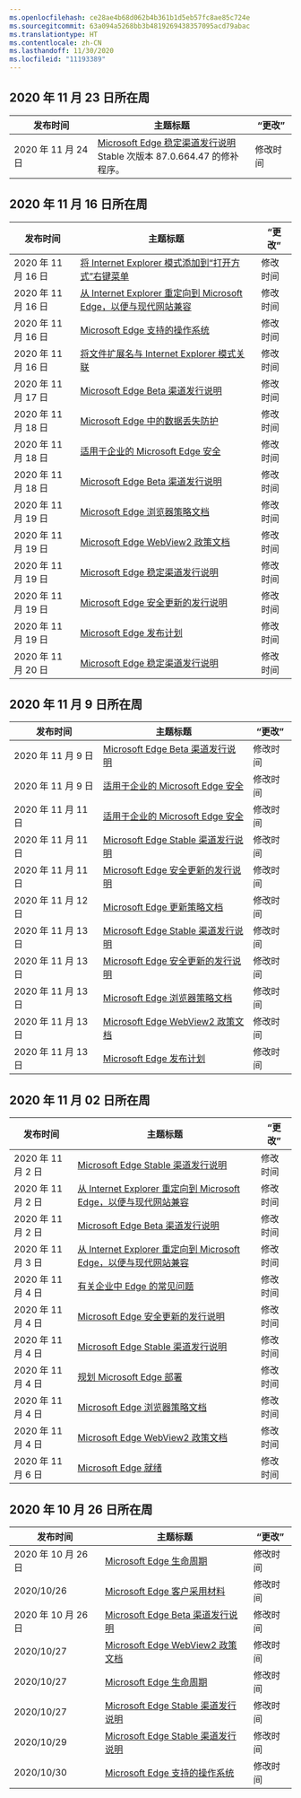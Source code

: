 ```yaml
---
ms.openlocfilehash: ce28ae4b68d062b4b361b1d5eb57fc8ae85c724e
ms.sourcegitcommit: 63a094a5268bb3b4819269438357095acd79abac
ms.translationtype: HT
ms.contentlocale: zh-CN
ms.lasthandoff: 11/30/2020
ms.locfileid: "11193389"
---
```

<!-- This file is generated automatically each week. Changes made to this file will be overwritten.-->

## 2020 年 11 月 23 日所在周

| 发布时间 |主题标题 | “更改” |
|------|------------|--------|
| 2020 年 11 月 24 日 | [Microsoft Edge 稳定渠道发行说明](/DeployEdge/microsoft-edge-relnote-stable-channel)<br>Stable 次版本 87.0.664.47 的修补程序。 | 修改时间 |


## 2020 年 11 月 16 日所在周


| 发布时间 |主题标题 | “更改” |
|------|------------|--------|
| 2020 年 11 月 16 日 | [将 Internet Explorer 模式添加到“打开方式”右键菜单](/DeployEdge/edge-ie-mode-add-guidance-filetype-associations) | 修改时间 |
| 2020 年 11 月 16 日 | [从 Internet Explorer 重定向到 Microsoft Edge，以便与现代网站兼容](/DeployEdge/edge-learnmore-neededge) | 修改时间 |
| 2020 年 11 月 16 日 | [Microsoft Edge 支持的操作系统](/DeployEdge/microsoft-edge-supported-operating-systems) | 修改时间 |
| 2020 年 11 月 16 日 | [将文件扩展名与 Internet Explorer 模式关联](/DeployEdge/edge-ie-mode-add-guidance-filetype-associations) | 修改时间 |
| 2020 年 11 月 17 日 | [Microsoft Edge Beta 渠道发行说明](/DeployEdge/microsoft-edge-relnote-beta-channel) | 修改时间 |
| 2020 年 11 月 18 日 | [Microsoft Edge 中的数据丢失防护](/DeployEdge/microsoft-edge-security-dlp) | 修改时间 |
| 2020 年 11 月 18 日 | [适用于企业的 Microsoft Edge 安全](/DeployEdge/ms-edge-security-for-business) | 修改时间 |
| 2020 年 11 月 18 日 | [Microsoft Edge Beta 渠道发行说明](/DeployEdge/microsoft-edge-relnote-beta-channel) | 修改时间 |
| 2020 年 11 月 19 日 | [Microsoft Edge 浏览器策略文档](/DeployEdge/microsoft-edge-policies) | 修改时间 |
| 2020 年 11 月 19 日 | [Microsoft Edge WebView2 政策文档](/DeployEdge/microsoft-edge-webview-policies) | 修改时间 |
| 2020 年 11 月 19 日 | [Microsoft Edge 稳定渠道发行说明](/DeployEdge/microsoft-edge-relnote-stable-channel) | 修改时间 |
| 2020 年 11 月 19 日 | [Microsoft Edge 安全更新的发行说明](/DeployEdge/microsoft-edge-relnotes-security) | 修改时间 |
| 2020 年 11 月 19 日 | [Microsoft Edge 发布计划](/DeployEdge/microsoft-edge-release-schedule) | 修改时间 |
| 2020 年 11 月 20 日 | [Microsoft Edge 稳定渠道发行说明](/DeployEdge/microsoft-edge-relnote-stable-channel) | 修改时间 |


## 2020 年 11 月 9 日所在周


| 发布时间 |主题标题 | “更改” |
|------|------------|--------|
| 2020 年 11 月 9 日 | [Microsoft Edge Beta 渠道发行说明](/DeployEdge/microsoft-edge-relnote-beta-channel) | 修改时间 |
| 2020 年 11 月 9 日 | [适用于企业的 Microsoft Edge 安全](/DeployEdge/ms-edge-security-for-business) | 修改时间 |
| 2020 年 11 月 11 日 | [适用于企业的 Microsoft Edge 安全](/DeployEdge/ms-edge-security-for-business) | 修改时间 |
| 2020 年 11 月 11 日 | [Microsoft Edge Stable 渠道发行说明](/DeployEdge/microsoft-edge-relnote-stable-channel) | 修改时间 |
| 2020 年 11 月 11 日 | [Microsoft Edge 安全更新的发行说明](/DeployEdge/microsoft-edge-relnotes-security) | 修改时间 |
| 2020 年 11 月 12 日 | [Microsoft Edge 更新策略文档](/DeployEdge/microsoft-edge-update-policies) | 修改时间 |
| 2020 年 11 月 13 日 | [Microsoft Edge Stable 渠道发行说明](/DeployEdge/microsoft-edge-relnote-stable-channel) | 修改时间 |
| 2020 年 11 月 13 日 | [Microsoft Edge 安全更新的发行说明](/DeployEdge/microsoft-edge-relnotes-security) | 修改时间 |
| 2020 年 11 月 13 日 | [Microsoft Edge 浏览器策略文档](/DeployEdge/microsoft-edge-policies) | 修改时间 |
| 2020 年 11 月 13 日 | [Microsoft Edge WebView2 政策文档](/DeployEdge/microsoft-edge-webview-policies) | 修改时间 |
| 2020 年 11 月 13 日 | [Microsoft Edge 发布计划](/DeployEdge/microsoft-edge-release-schedule) | 修改时间 |


## 2020 年 11 月 02 日所在周


| 发布时间 |主题标题 | “更改” |
|------|------------|--------|
| 2020 年 11 月 2 日 | [Microsoft Edge Stable 渠道发行说明](/DeployEdge/microsoft-edge-relnote-stable-channel) | 修改时间 |
| 2020 年 11 月 2 日 | [从 Internet Explorer 重定向到 Microsoft Edge，以便与现代网站兼容](/DeployEdge/edge-learnmore-neededge) | 修改时间 |
| 2020 年 11 月 2 日 | [Microsoft Edge Beta 渠道发行说明](/DeployEdge/microsoft-edge-relnote-beta-channel) | 修改时间 |
| 2020 年 11 月 3 日 | [从 Internet Explorer 重定向到 Microsoft Edge，以便与现代网站兼容](/DeployEdge/edge-learnmore-neededge) | 修改时间 |
| 2020 年 11 月 4 日 | [有关企业中 Edge 的常见问题](/DeployEdge/faqs-edge-in-the-enterprise) | 修改时间 |
| 2020 年 11 月 4 日 | [Microsoft Edge 安全更新的发行说明](/DeployEdge/microsoft-edge-relnotes-security) | 修改时间 |
| 2020 年 11 月 4 日 | [Microsoft Edge Stable 渠道发行说明](/DeployEdge/microsoft-edge-relnote-stable-channel) | 修改时间 |
| 2020 年 11 月 4 日 | [规划 Microsoft Edge 部署](/DeployEdge/deploy-edge-plan-deployment) | 修改时间 |
| 2020 年 11 月 4 日 | [Microsoft Edge 浏览器策略文档](/DeployEdge/microsoft-edge-policies) | 修改时间 |
| 2020 年 11 月 4 日 | [Microsoft Edge WebView2 政策文档](/DeployEdge/microsoft-edge-webview-policies) | 修改时间 |
| 2020 年 11 月 6 日 | [Microsoft Edge 就绪](/DeployEdge/deploy-edge-ready-for-edge) | 修改时间 |


## 2020 年 10 月 26 日所在周


| 发布时间 |主题标题 | “更改” |
|------|------------|--------|
| 2020 年 10 月 26 日 | [Microsoft Edge 生命周期](/DeployEdge/microsoft-edge-support-lifecycle) | 修改时间 |
| 2020/10/26 | [Microsoft Edge 客户采用材料](/DeployEdge/microsoft-edge-customer-adoption-kit) | 修改时间 |
| 2020 年 10 月 26 日 | [Microsoft Edge Beta 渠道发行说明](/DeployEdge/microsoft-edge-relnote-beta-channel) | 修改时间 |
| 2020/10/27 | [Microsoft Edge WebView2 政策文档](/DeployEdge/microsoft-edge-webview-policies) | 修改时间 |
| 2020/10/27 | [Microsoft Edge 生命周期](/DeployEdge/microsoft-edge-support-lifecycle) | 修改时间 |
| 2020/10/27 | [Microsoft Edge Stable 渠道发行说明](/DeployEdge/microsoft-edge-relnote-stable-channel) | 修改时间 |
| 2020/10/29 | [Microsoft Edge Stable 渠道发行说明](/DeployEdge/microsoft-edge-relnote-stable-channel) | 修改时间 |
| 2020/10/30 | [Microsoft Edge 支持的操作系统](/DeployEdge/microsoft-edge-supported-operating-systems) | 修改时间 |
